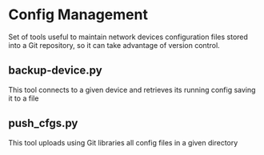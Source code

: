 # Config Management

Set of tools useful to maintain network devices configuration files stored into a Git repository, so it can take advantage of version control.

## backup-device.py

This tool connects to a given device and retrieves its running config saving it to a file

## push_cfgs.py

This tool uploads using Git libraries all config files in a given directory